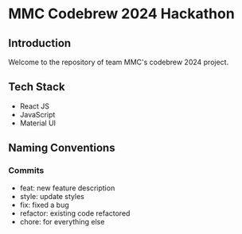# MMC Codebrew 2024 Hackathon

## Introduction
Welcome to the repository of team MMC's codebrew 2024 project.

## Tech Stack
- React JS
- JavaScript
- Material UI

## Naming Conventions

### Commits
- feat: new feature description
- style: update styles
- fix: fixed a bug
- refactor: existing code refactored
- chore: for everything else

